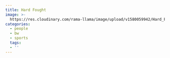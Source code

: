 ```yaml
---
title: Hard Fought
image: >-
  https://res.cloudinary.com/rama-llama/image/upload/v1580059942/Hard_Fought_lsq93f.jpg
categories:
  - people
  - bw
  - sports
  tags:
  - ''
---
```


